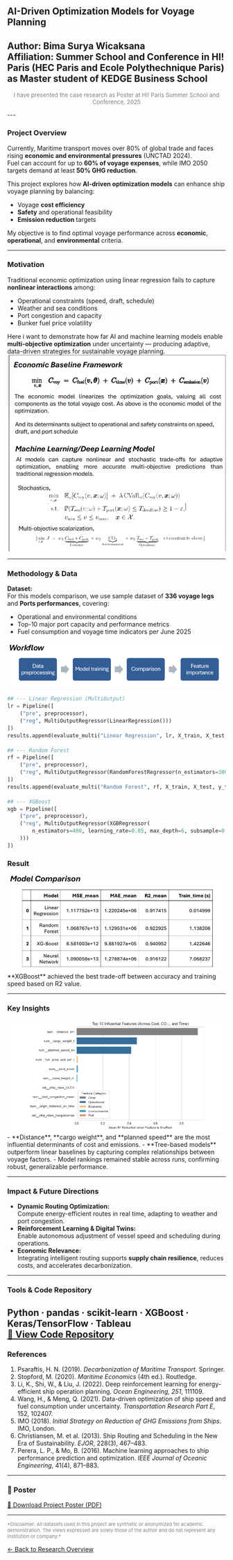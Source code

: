 ## AI-Driven Optimization Models for Voyage Planning

**Author:** Bima Surya Wicaksana  
**Affiliation:** Summer School and Conference in HI! Paris (HEC Paris and Ecole Polythechnique Paris) as Master student of KEDGE Business School  
---
<p style="text-align:center; font-size:13px; color:gray;">
I have presented the case research as Poster at HI! Paris Summer School and Conference, 2025
</p>
---

### Project Overview

Currently, Maritime transport moves over 80% of global trade and faces rising **economic and environmental pressures** (UNCTAD 2024).  
Fuel can account for up to **60% of voyage expenses**, while IMO 2050 targets demand at least **50% GHG reduction**.  

This project explores how **AI-driven optimization models** can enhance ship voyage planning by balancing:
- Voyage **cost efficiency**
- **Safety** and operational feasibility
- **Emission reduction** targets  

My objective is to find optimal voyage performance across **economic**, **operational**, and **environmental** criteria.

---

### Motivation

Traditional economic optimization using linear regression fails to capture **nonlinear interactions** among:
- Operational constraints (speed, draft, schedule)  
- Weather and sea conditions  
- Port congestion and capacity  
- Bunker fuel price volatility  

Here i want to demonstrate how far AI and machine learning models enable **multi-objective optimization** under uncertainty — producing adaptive, data-driven strategies for sustainable voyage planning.
<img src="/research/ai-voyage-planner-1.png?raw=true" alt="AI Voyage Planning fig 1" class="poster"/>

---

### Methodology & Data

**Dataset:**  
For this models comparison, we use sample dataset of **336 voyage legs** and **Ports performances**, covering:
- Operational and environmental conditions  
- Top-10 major port capacity and performance metrics  
- Fuel consumption and voyage time indicators per June 2025 
<img src="/research/ai-voyage-planner-2.png?raw=true" alt="AI Voyage Planning fig 2" class="poster"/>

```python
## --- Linear Regression (MultiOutput)
lr = Pipeline([
    ("pre", preprocessor),
    ("reg", MultiOutputRegressor(LinearRegression()))
])
results.append(evaluate_multi("Linear Regression", lr, X_train, X_test, y_train, y_test))

## --- Random Forest
rf = Pipeline([
    ("pre", preprocessor),
    ("reg", MultiOutputRegressor(RandomForestRegressor(n_estimators=300, random_state=42)))
])
results.append(evaluate_multi("Random Forest", rf, X_train, X_test, y_train, y_test))

## --- XGBoost
xgb = Pipeline([
    ("pre", preprocessor),
    ("reg", MultiOutputRegressor(XGBRegressor(
        n_estimators=400, learning_rate=0.05, max_depth=6, subsample=0.8, random_state=42
    )))
])
```

### Result
<img src="/research/ai-voyage-planner-3.png?raw=true" alt="AI Voyage Planning fig 3" class="poster"/>
**XGBoost** achieved the best trade-off between accuracy and training speed based on R2 value.

---

### Key Insights
<img src="/research/ai-voyage-planner-4.png?raw=true" alt="AI Voyage Planning fig 4" class="poster"/>
- **Distance**, **cargo weight**, and **planned speed** are the most influential determinants of cost and emissions.  
- **Tree-based models** outperform linear baselines by capturing complex relationships between voyage factors.  
- Model rankings remained stable across runs, confirming robust, generalizable performance.  

---

### Impact & Future Directions

- **Dynamic Routing Optimization:**  
  Compute energy-efficient routes in real time, adapting to weather and port congestion.  
- **Reinforcement Learning & Digital Twins:**  
  Enable autonomous adjustment of vessel speed and scheduling during operations.  
- **Economic Relevance:**  
  Integrating intelligent routing supports **supply chain resilience**, reduces costs, and accelerates decarbonization.

---

### Tools & Code Repository

Python · pandas · scikit-learn · XGBoost · Keras/TensorFlow · Tableau  
[🔗 View Code Repository](https://github.com/bimawicaksana/ship-operational-ai)
---

### References

1. Psaraftis, H. N. (2019). *Decarbonization of Maritime Transport*. Springer.  
2. Stopford, M. (2020). *Maritime Economics* (4th ed.). Routledge.  
3. Li, K., Shi, W., & Liu, J. (2022). Deep reinforcement learning for energy-efficient ship operation planning. *Ocean Engineering, 251*, 111109.  
4. Wang, H., & Meng, Q. (2021). Data-driven optimization of ship speed and fuel consumption under uncertainty. *Transportation Research Part E*, 152, 102407.  
5. IMO (2018). *Initial Strategy on Reduction of GHG Emissions from Ships*. IMO, London.  
6. Christiansen, M. et al. (2013). Ship Routing and Scheduling in the New Era of Sustainability. *EJOR*, 228(3), 467–483.  
7. Perera, L. P., & Mo, B. (2016). Machine learning approaches to ship performance prediction and optimization. *IEEE Journal of Oceanic Engineering*, 41(4), 871–883.

---

### 📄 Poster

[📘 Download Project Poster (PDF)](/pdf/Poster_final_print_A1.pdf)  

---

<p style="font-size:11px; color:gray;">
*Disclaimer: All datasets used in this project are synthetic or anonymized for academic demonstration.  
The views expressed are solely those of the author and do not represent any institution or company.*
</p>

[← Back to Research Overview](/research)
